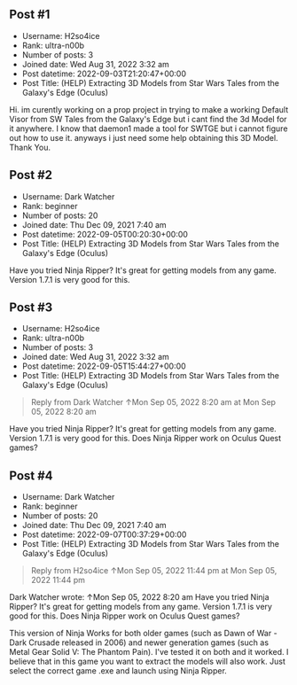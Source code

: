 ## Post #1
- Username: H2so4ice
- Rank: ultra-n00b
- Number of posts: 3
- Joined date: Wed Aug 31, 2022 3:32 am
- Post datetime: 2022-09-03T21:20:47+00:00
- Post Title: (HELP) Extracting 3D Models from Star Wars Tales from the Galaxy's Edge (Oculus)

Hi. im curently working on a prop project in trying to make a working Default Visor from SW Tales from the Galaxy's Edge but i cant find the 3d Model for it anywhere. I know that daemon1 made a tool for SWTGE but i cannot figure out how to use it. anyways i just need some help obtaining this 3D Model. Thank You.
## Post #2
- Username: Dark Watcher
- Rank: beginner
- Number of posts: 20
- Joined date: Thu Dec 09, 2021 7:40 am
- Post datetime: 2022-09-05T00:20:30+00:00
- Post Title: (HELP) Extracting 3D Models from Star Wars Tales from the Galaxy's Edge (Oculus)

Have you tried Ninja Ripper? It's great for getting models from any game. Version 1.7.1 is very good for this.
## Post #3
- Username: H2so4ice
- Rank: ultra-n00b
- Number of posts: 3
- Joined date: Wed Aug 31, 2022 3:32 am
- Post datetime: 2022-09-05T15:44:27+00:00
- Post Title: (HELP) Extracting 3D Models from Star Wars Tales from the Galaxy's Edge (Oculus)

> Reply from Dark Watcher ↑Mon Sep 05, 2022 8:20 am at Mon Sep 05, 2022 8:20 am
>
> 
Have you tried Ninja Ripper? It's great for getting models from any game. Version 1.7.1 is very good for this. Does Ninja Ripper work on Oculus Quest games?
## Post #4
- Username: Dark Watcher
- Rank: beginner
- Number of posts: 20
- Joined date: Thu Dec 09, 2021 7:40 am
- Post datetime: 2022-09-07T00:37:29+00:00
- Post Title: (HELP) Extracting 3D Models from Star Wars Tales from the Galaxy's Edge (Oculus)

> Reply from H2so4ice ↑Mon Sep 05, 2022 11:44 pm at Mon Sep 05, 2022 11:44 pm
>
> 
Dark Watcher wrote: ↑Mon Sep 05, 2022 8:20 am
Have you tried Ninja Ripper? It's great for getting models from any game. Version 1.7.1 is very good for this.
 Does Ninja Ripper work on Oculus Quest games?

This version of Ninja Works for both older games (such as Dawn of War - Dark Crusade released in 2006) and newer generation games (such as Metal Gear Solid V: The Phantom Pain). I've tested it on both and it worked. I believe that in this game you want to extract the models will also work. Just select the correct game .exe and launch using Ninja Ripper.
